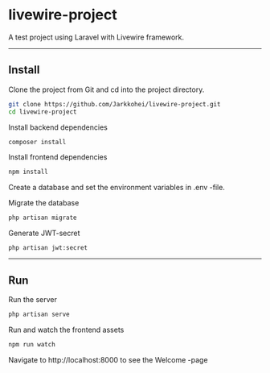 # livewire-project

A test project using Laravel with Livewire framework.

---

## Install

Clone the project from Git and cd into the project directory.
```bash
git clone https://github.com/Jarkkohei/livewire-project.git
cd livewire-project
```

Install backend dependencies
```bash
composer install
```

Install frontend dependencies
```bash
npm install
```

Create a database and set the environment variables in .env -file.


Migrate the database
```bash
php artisan migrate 
```

Generate JWT-secret
```
php artisan jwt:secret
```

---

## Run

Run the server
```bash
php artisan serve
```

Run and watch the frontend assets
```bash
npm run watch
```

Navigate to http://localhost:8000 to see the Welcome -page